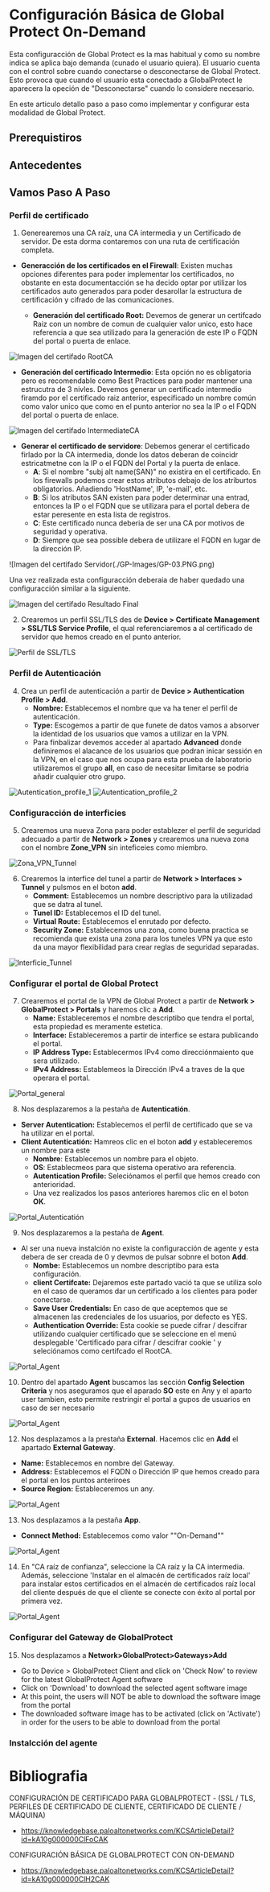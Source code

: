 # Configuración Básica de Global Protect On-Demand

Esta configuracción de Global Protect es la mas habitual y como su nombre indica se aplica bajo demanda (cunado el usuario quiera). El usuario cuenta con el control sobre cuando conectarse o desconectarse de Global Protect. Esto provoca que cuando el usuario esta conectado a GlobalProtect le aparecera la opeción de "Desconectarse" cuando lo considere necesario.

En este articulo detallo paso a paso como implementar y configurar esta modalidad de Global Protect.

## Prerequistiros


## Antecedentes




## Vamos Paso A Paso

### Perfil de certificado
1. Generearemos una CA raíz, una CA intermedia y un Certificado de servidor. De esta dorma contaremos con una ruta de certificación completa.
   
  * **Generacción de los certificados en el Firewall**: Existen muchas opciones diferentes para poder implementar los certificados, no obstante en esta documentacción se ha decido optar por utilizar los certificados auto generados para poder desarollar la estructura de certificación y cifrado de las comunicaciones.
  
    * **Generación del certificado Root:** Devemos de generar un certifcado Raiz con un nombre de comun de cualquier valor unico, esto hace referencia a que sea utilizado para la generación de este IP o FQDN del portal o puerta de enlace.
    
   ![Imagen del certifado RootCA](./GP-Images/GP-01.PNG.png)
    
   * **Generación del certificado Intermedio**: Esta opción no es obligatoria pero es recomendable como Best Practices para poder mantener una estrucutra de 3 nivles. Devemos generar un certificado intermedio firamdo por el certificado raiz anterior, especificado un nombre común como valor unico que como en el punto anterior no sea la IP o el FQDN del portal o puerta de enlace.

   ![Imagen del certifado IntermediateCA](./GP-Images/GP-02.PNG.png)

   * **Generar el certificado de servidore**: Debemos generar el certificado firlado por la CA intermedia, donde los datos deberan de coincidr estricatmetne con la IP o el FQDN del Portal y la puerta de enlace. 
      * **A**: Si el nombre "subj alt name(SAN)" no existira en el certificado. En los firewalls podemos crear estos atributos debajo de los atriburtos obligatorios. Añadiendo 'HostName', IP, 'e-mail', etc. 
      * **B**: Si los atributos SAN existen para poder determinar una entrad, entonces la IP o el FQDN que se utilizara para el portal debera de estar peresente en esta lista de registros.
      * **C**: Este certificado nunca deberia de ser una CA por motivos de seguridad y operativa.
      * **D**: Siempre que sea possible debera de utilizare el FQDN en lugar de la dirección IP.

 ![Imagen del certifado Servidor(./GP-Images/GP-03.PNG.png)
 
 
 Una vez realizada esta configuracción deberaia de haber quedado una configuracción similar a la siguiente.
 
 ![Imagen del certifado Resultado Final](./GP-Images/GP-04.PNG.png)
 


2. Crearemos un perfil SSL/TLS des de **Device > Certificate Management > SSL/TLS Service Profile**, el qual referenciaremos a al certificado de servidor que hemos creado en el punto anterior.

 ![Perfil de SSL/TLS](./GP-Images/GP-05.PNG.png)


### Perfil de Autenticación

4. Crea un perfil de autenticación a partir de **Device > Authentication Profile > Add**.
   * **Nombre:** Establecemos el nombre que va ha tener el perfil de autenticación.
   * **Type:** Escogemos a partir de que funete de datos vamos a absorver la identidad de los usuarios que vamos a utilizar en la VPN.
   * Para finbalizar devemos acceder al apartado **Advanced** donde definiremos el alacance de los usuarios que podran inicar sessión en la VPN, en el caso que nos ocupa para esta prueba de laboratorio utilizaremos el grupo **all**, en caso de necesitar limitarse se podria añadir cualquier otro grupo.


 ![Autentication_profile_1](./GP-Images/GP-06.PNG.png)
 ![Autentication_profile_2](./GP-Images/GP-07.PNG.png)


### Configuracción de interficies
5. Crearemos una nueva Zona para poder establezer el perfil de seguridad adecuado a partir de **Network > Zones** y crearemos una nueva zona con el nombre **Zone_VPN** sin inteficeies como miembro.

 ![Zona_VPN_Tunnel](./GP-Images/GP-08.PNG.png)

6. Crearemos la interfice del tunel a partir de **Network > Interfaces > Tunnel** y pulsmos en el boton **add**.
   *  **Comment:** Establecemos un nombre descriptivo para la utilizadad que se datra al tunel.
   *  **Tunel ID:** Establecemos el ID del tunel.
   *  **Virtual Route:** Establecemos el enrutado por defecto.
   *  **Security Zone:** Establecemos una zona, como buena practica se recomienda que exista una zona para los tuneles VPN ya que esto da una mayor flexibilidad para crear reglas de seguridad separadas.

 ![Interficie_Tunnel](./GP-Images/GP-09.PNG.png)

### Configurar el portal de Global Protect
7. Crearemos el portal de la VPN de Global Protect a partir de **Network > GlobalProtect > Portals** y haremos clic a  **Add**.
   *  **Name:** Estableceremos el nombre descriptibo que tendra el portal, esta propiedad es meramente estetica.
   *  **Interface:** Estableceremos a partir de interfice se estara publicando el portal.
   *  **IP Address Type:** Establecermos IPv4 como direcciónmaiento que sera utilizado.
   *  **IPv4 Address:** Establemeos la Dirección IPv4 a traves de la que operara el portal.

 ![Portal_general](./GP-Images/GP-10.PNG.png)
 
 8. Nos desplazaremos a la pestaña de **Autenticatión**.
   *  **Server Autentication:** Establecemos el perfil de certificado que se va ha utilizar en el portal.
   *  **Client Autenticatión:** Hamreos clic en el boton **add** y estableceremos un nombre para este 
      * **Nombre**: Establecemos un nombre para el objeto.
      * **OS**: Establecmeos para que sistema operativo ara referencia.
      * **Autentication Profile:** Seleciónamos el perfil que hemos creado con anterioridad.
      * Una vez realizados los pasos anteriores haremos clic en el boton **OK**.

 ![Portal_Autenticatión](./GP-Images/GP-11.PNG.png)

 9. Nos desplazaremos a la pestaña de **Agent**.
   *  Al ser una nueva instalción no existe la configuracción de agente y esta debera de ser creada de 0 y devmos de pulsar sobnre el boton **Add**.
      *  **Nombe:**  Establecemos un nombre descriptibo para esta configuración.
      *  **client Certifcate:** Dejaremos este partado vació ta que se utiliza solo en el caso de queramos dar un certificado a los clientes para poder conectarse.
      *  **Save User Credentials:** En caso de que aceptemos que se almacenen las credenciales de los usuarios, por defecto es YES.
      *  **Authentication Override:** Esta cookie se puede cifrar / descifrar utilizando cualquier certificado que se seleccione en el menú desplegable 'Certificado para cifrar / descifrar cookie ' y seleciónamos como certifcado el RootCA.
 
  ![Portal_Agent](./GP-Images/GP-12.PNG.png)
  
10. Dentro del apartado **Agent** buscamos las sección **Config Selection Criteria** y nos aseguramos que el aparado **SO** este en Any y el aparto user tambien, esto permite restringir el portal a gupos de usuarios en caso de ser necesario

  ![Portal_Agent](./GP-Images/GP-13.PNG.png)

12. Nos desplazamos a la prestaña **External**. Hacemos clic en **Add** el apartado **External Gateway**.

   *  **Name:** Establecemos en nombre del Gateway.
   *  **Address:** Establecemos el FQDN o Dirección IP que hemos creado para el portal en los puntos anteriroes
   *  **Source Region:** Estableceremos un any.

  ![Portal_Agent](./GP-Images/GP-14.PNG.png)
 
13. Nos desplazamos a la pestaña **App**.
   *  **Connect Method:** Establecemos como valor ""On-Demand""
   
  ![Portal_Agent](./GP-Images/GP-15.PNG.png)
  
14. En "CA raíz de confianza", seleccione la CA raíz y la CA intermedia. Además, seleccione 'Instalar en el almacén de certificados raíz local' para instalar estos certificados en el almacén de certificados raíz local del cliente después de que el cliente se conecte con éxito al portal por primera vez.

  ![Portal_Agent](./GP-Images/GP-16.PNG.png)

### Configurar del Gateway de GlobalProtect

15.   Nos desplazamos a **Network>GlobalProtect>Gateways>Add**
   *  Go to Device > GlobalProtect Client  and click on 'Check Now' to review for the latest GlobalProtect Agent software
   *  Click on 'Download' to download the selected agent software image
   *  At this point, the users will NOT be able to download the software image from the portal
   *  The downloaded software image has to be activated (click on 'Activate') in order for the users to be able to download from the portal



### Instalcción del agente




# Bibliografia 
CONFIGURACIÓN DE CERTIFICADO PARA GLOBALPROTECT - (SSL / TLS, PERFILES DE CERTIFICADO DE CLIENTE, CERTIFICADO DE CLIENTE / MÁQUINA)
* https://knowledgebase.paloaltonetworks.com/KCSArticleDetail?id=kA10g000000ClFoCAK

CONFIGURACIÓN BÁSICA DE GLOBALPROTECT CON ON-DEMAND
* https://knowledgebase.paloaltonetworks.com/KCSArticleDetail?id=kA10g000000ClH2CAK
